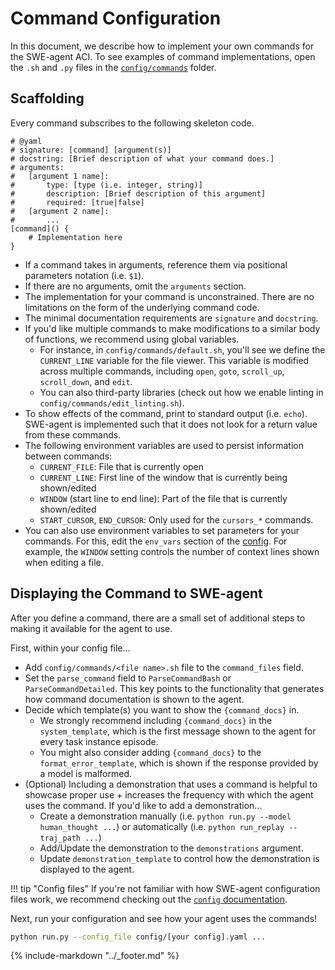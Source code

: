# Command Configuration
In this document, we describe how to implement your own commands for the SWE-agent ACI.
To see examples of command implementations, open the `.sh` and `.py` files in the
[`config/commands`](https://github.com/princeton-nlp/SWE-agent/tree/main/config/commands) folder.

## Scaffolding

Every command subscribes to the following skeleton code.

```shell
# @yaml
# signature: [command] [argument(s)]
# docstring: [Brief description of what your command does.]
# arguments:
#   [argument 1 name]:
#       type: [type (i.e. integer, string)]
#       description: [Brief description of this argument]
#       required: [true|false]
#   [argument 2 name]:
#       ...
[command]() {
    # Implementation here
}
```

* If a command takes in arguments, reference them via positional parameters notation (i.e. `$1`).
* If there are no arguments, omit the `arguments` section.
* The implementation for your command is unconstrained. There are no limitations on the form of the underlying command code.
* The minimal documentation requirements are `signature` and `docstring`.
* If you'd like multiple commands to make modifications to a similar body of functions, we recommend using global variables.
    * For instance, in `config/commands/default.sh`, you'll see we define the `CURRENT_LINE` variable for the file viewer. This variable is modified across multiple commands, including `open`, `goto`, `scroll_up`, `scroll_down`, and `edit`.
    * You can also third-party libraries (check out how we enable linting in `config/commands/edit_linting.sh`).
* To show effects of the command, print to standard output (i.e. `echo`). SWE-agent is implemented such that it does not look for a return value from these commands.
* The following environment variables are used to persist information between commands:
    * `CURRENT_FILE`: File that is currently open
    * `CURRENT_LINE`: First line of the window that is currently being shown/edited
    * `WINDOW` (start line to end line): Part of the file that is currently shown/edited
    * `START_CURSOR`, `END_CURSOR`: Only used for the `cursors_*` commands.
* You can also use environment variables to set parameters for your commands. For this, edit the `env_vars` section of the [config](config.md).
  For example, the `WINDOW` setting controls the number of context lines shown when editing a file.

## Displaying the Command to SWE-agent
After you define a command, there are a small set of additional steps to making it available for the agent to use.

First, within your config file...

* Add `config/commands/<file name>.sh` file to the `command_files` field.
* Set the `parse_command` field to `ParseCommandBash` or `ParseCommandDetailed`. This key points to the functionality that generates how command documentation is shown to the agent.
* Decide which template(s) you want to show the `{command_docs}` in.
    * We strongly recommend including `{command_docs}` in the `system_template`, which is the first message shown to the agent for every task instance episode.
    * You might also consider adding `{command_docs}` to the `format_error_template`, which is shown if the response provided by a model is malformed.
* (Optional) Including a demonstration that uses a command is helpful to showcase proper use + increases the frequency with which the agent uses the command. If you'd like to add a demonstration...
    * Create a demonstration manually (i.e. `python run.py --model human_thought ...`) or automatically (i.e. `python run_replay --traj_path ...`)
    * Add/Update the demonstration to the `demonstrations` argument.
    * Update `demonstration_template` to control how the demonstration is displayed to the agent.

!!! tip "Config files"
    If you're not familiar with how SWE-agent configuration files work, we recommend checking out the [`config` documentation](config.md).

Next, run your configuration and see how your agent uses the commands!
```bash
python run.py --config_file config/[your config].yaml ...
```

{% include-markdown "../_footer.md" %}
